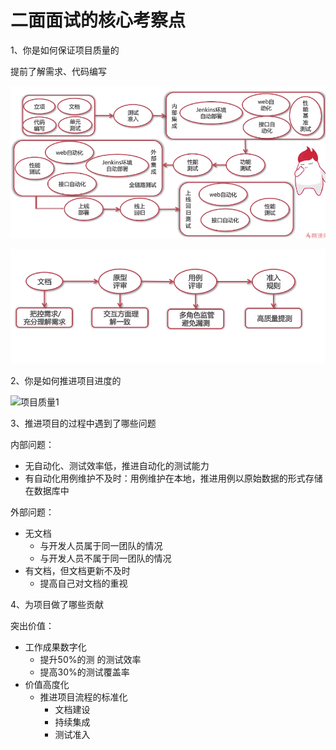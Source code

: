 # 二面面试的核心考察点

1、你是如何保证项目质量的

提前了解需求、代码编写

![项目质量](./项目质量.png)



![项目质量1](./项目质量1.png)

2、你是如何推进项目进度的

![项目质量1](./推进项目进度.png)

3、推进项目的过程中遇到了哪些问题

内部问题：

+ 无自动化、测试效率低，推进自动化的测试能力
+ 有自动化用例维护不及时：用例维护在本地，推进用例以原始数据的形式存储在数据库中

外部问题：

+ 无文档
  + 与开发人员属于同一团队的情况
  + 与开发人员不属于同一团队的情况
+ 有文档，但文档更新不及时
  + 提高自己对文档的重视

4、为项目做了哪些贡献

突出价值：

+ 工作成果数字化
  + 提升50%的测 的测试效率
  + 提高30%的测试覆盖率
+ 价值高度化
  + 推进项目流程的标准化
    + 文档建设
    + 持续集成
    + 测试准入